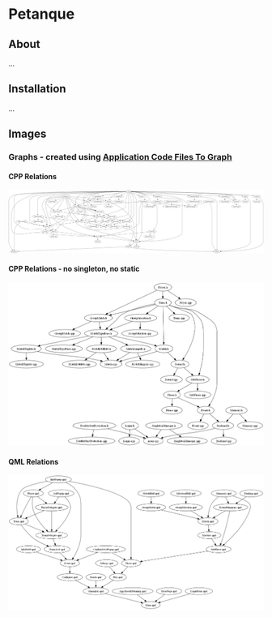 # Petanque

## About
...

## Installation
...

## Images

### Graphs - created using [Application Code Files To Graph](https://github.com/Cezary-Androsiuk/application-code-files-to-graph)
#### CPP Relations
![graph - CPP relations](https://github.com/Cezary-Androsiuk/petanque-team/blob/master/graphs/PetanqueTeamCPP.png)

#### CPP Relations - no singleton, no static
![graph - CPP relations - no singleton, no static](https://github.com/Cezary-Androsiuk/petanque-team/blob/master/graphs/PetanqueTeamCPP-trimmed.png)

#### QML Relations
![graph - QML relations](https://github.com/Cezary-Androsiuk/petanque-team/blob/master/graphs/PetanqueTeamQML.png)
